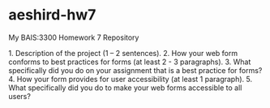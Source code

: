 # aeshird-hw7
 My BAIS:3300 Homework 7 Repository

<p> 
    1. Description of the project (1 – 2 sentences).
    2. How your web form conforms to best practices for forms (at least 2 - 3 paragraphs).
    3. What specifically did you do on your assignment that is a best practice for forms?
    4. How your form provides for user accessibility (at least 1 paragraph).
    5. What specifically did you do to make your web forms accessible to all users?
</p>